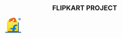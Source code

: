<h2 align="center">FLIPKART PROJECT </h2>
<img src="assets/flipi.png" alt="flipkart" height="50" width="50" align="center">
